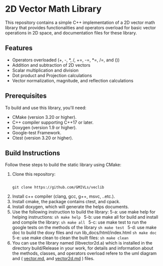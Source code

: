 # 2D Vector Math Library

This repository contains a simple C++ implementation of a 2D vector math library that provides functionalities and operators overload for basic vector operations in 2D space, and documentation files for these library.

## Features

- Operators overloaded (+, -, *, /, +=, -=, *=, /=, and ())
- Addition and subtraction of 2D vectors
- Scalar multiplication and division
- Dot product and Projection calculations
- Vector normalization, magnitude, and reflection calculations

## Prerequisites

To build and use this library, you'll need:

- CMake (version 3.20 or higher).
- C++ compiler supporting C++17 or later.
- Doxygen (version 1.9 or higher).
- Google-test Framework.
- Ctest (version 3.20 or higher).

## Build Instructions

Follow these steps to build the static library using CMake:

1. Clone this repository:
    ```git

    git clone https://github.com/GMIVLs/veclib

    ```
2. Install c++ compiler (clang, gcc, g++, msvc, ..etc.).
3. Install cmake, the package contains ctest, and cpack.
4. Install doxygen, which will generate the helps documents.
5. Use the following instruction to build the library:
   5-a: use make help for helping instructions:
       ```sh
       make help
       ```
   5-b: use make all for build and install and compile the library:
       ```sh
       make all
       ```
   5-c: use make test to run the google tests on the methods of the library
       ```sh
       make test
       ```
   5-d: use make doc to build the doxy files and run lib_docs/html/index.html
       ```sh
       make doc
       ```
   5-e: use make clean to clean the built files:
       ```sh
       make clean
       ```
6. You can use the library named (libvector2d.a) which is installed in the directory build/Release in your work, for details and information about the methods, classes, and operators overload refere to the uml diagram and ( [vector.md](lib_docs/uml/vector.md), and [vector2d.md](lib_docs/uml/vector2d.md) ) files.
